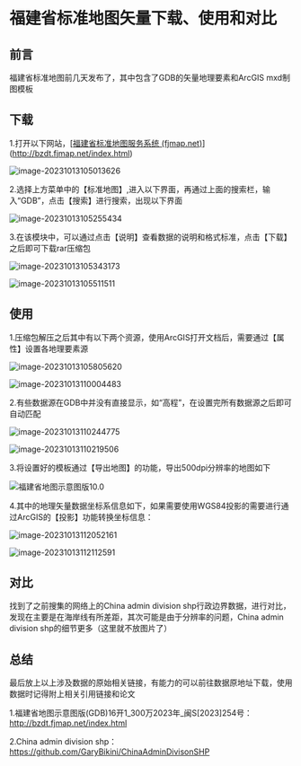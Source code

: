 # 福建省标准地图矢量下载、使用和对比

## 前言

福建省标准地图前几天发布了，其中包含了GDB的矢量地理要素和ArcGIS mxd制图模板



## 下载

1.打开以下网站，[[福建省标准地图服务系统 (fjmap.net)](http://bzdt.fjmap.net/index.html)](http://bzdt.fjmap.net/index.html)

![image-20231013105013626](https://cdn.jsdelivr.net/gh/zbhgis/BlogImg@main/blog/202506262250746.png)

2.选择上方菜单中的【标准地图】,进入以下界面，再通过上面的搜索栏，输入“GDB”，点击【搜索】进行搜索，出现以下界面

![image-20231013105255434](https://cdn.jsdelivr.net/gh/zbhgis/BlogImg@main/blog/202506262251754.png)

3.在该模块中，可以通过点击【说明】查看数据的说明和格式标准，点击【下载】之后即可下载rar压缩包

![image-20231013105343173](https://cdn.jsdelivr.net/gh/zbhgis/BlogImg@main/blog/202506262251828.png)

![image-20231013105511511](https://cdn.jsdelivr.net/gh/zbhgis/BlogImg@main/blog/202506262251002.png)

## 使用

1.压缩包解压之后其中有以下两个资源，使用ArcGIS打开文档后，需要通过【属性】设置各地理要素源

![image-20231013105805620](https://cdn.jsdelivr.net/gh/zbhgis/BlogImg@main/blog/202506262251986.png)

![image-20231013110004483](https://cdn.jsdelivr.net/gh/zbhgis/BlogImg@main/blog/202506262251459.png)

2.有些数据源在GDB中并没有直接显示，如“高程”，在设置完所有数据源之后即可自动匹配

![image-20231013110244775](https://cdn.jsdelivr.net/gh/zbhgis/BlogImg@main/blog/202506262251157.png)

![image-20231013110219506](https://cdn.jsdelivr.net/gh/zbhgis/BlogImg@main/blog/202506262251538.png)

3.将设置好的模板通过【导出地图】的功能，导出500dpi分辨率的地图如下

![福建省地图示意图版10.0](https://cdn.jsdelivr.net/gh/zbhgis/BlogImg@main/blog/202506262251008.jpeg)

4.其中的地理矢量数据坐标系信息如下，如果需要使用WGS84投影的需要进行通过ArcGIS的【投影】功能转换坐标信息：

![image-20231013112052161](https://cdn.jsdelivr.net/gh/zbhgis/BlogImg@main/blog/202506262251875.png)

![image-20231013112112591](https://gitee.com/zbhgis/pic/raw/master/blog/image-20231013112112591.png)

## 对比

找到了之前搜集的网络上的China admin division shp行政边界数据，进行对比，发现在主要是在海岸线有所差距，其次可能是由于分辨率的问题，China admin division shp的细节更多（这里就不放图片了）



## 总结

最后放上以上涉及数据的原始相关链接，有能力的可以前往数据原地址下载，使用数据时记得附上相关引用链接和论文

1.福建省地图示意图版(GDB)16开1_300万2023年_闽S[2023]254号：http://bzdt.fjmap.net/index.html

2.China admin division shp：https://github.com/GaryBikini/ChinaAdminDivisonSHP

<!-- ##{"timestamp":1697148000}## -->